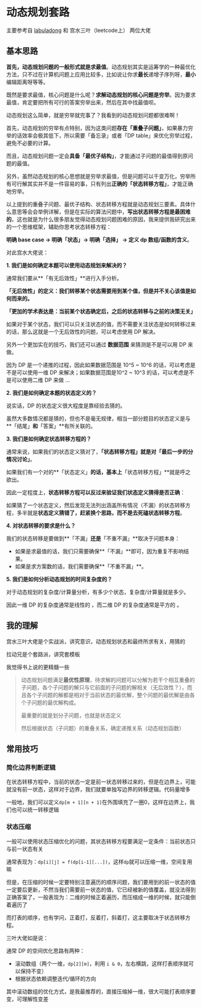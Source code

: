 # 动态规划套路

主要参考自 [labuladong](https://labuladong.gitee.io/algo/3/22/55/) 和 宫水三叶（leetcode上） 两位大佬

## 基本思路

**首先，动态规划问题的一般形式就是求最值**。动态规划其实是运筹学的一种最优化方法，只不过在计算机问题上应用比较多，比如说让你求**最长**递增子序列呀，**最小**编辑距离呀等等。

既然是要求最值，核心问题是什么呢？**求解动态规划的核心问题是穷举**。因为要求最值，肯定要把所有可行的答案穷举出来，然后在其中找最值呗。

动态规划这么简单，就是穷举就完事了？我看到的动态规划问题都很难啊！

首先，动态规划的穷举有点特别，因为这类问题**存在「重叠子问题」**，如果暴力穷举的话效率会极其低下，所以需要「备忘录」或者「DP table」来优化穷举过程，避免不必要的计算。

而且，动态规划问题一定会**具备「最优子结构」**，才能通过子问题的最值得到原问题的最值。

另外，虽然动态规划的核心思想就是穷举求最值，但是问题可以千变万化，穷举所有可行解其实并不是一件容易的事，只有列出**正确的「状态转移方程」**，才能正确地穷举。

以上提到的重叠子问题、最优子结构、状态转移方程就是动态规划三要素。具体什么意思等会会举例详解，但是在实际的算法问题中，**写出状态转移方程是最困难的**，这也就是为什么很多朋友觉得动态规划问题困难的原因，我来提供我研究出来的一个思维框架，辅助你思考状态转移方程：

**明确 base case -> 明确「状态」-> 明确「选择」 -> 定义 dp 数组/函数的含义**。

对此宫水大佬说：

**1. 我们是如何确定本题可以使用动态规划来解决的？**

通常我们要从**「有无后效性」**进行入手分析。

**「无后效性」的定义：我们转移某个状态需要用到某个值，但是并不关心该值是如何而来的。**

**「更加的学术表达是：当前某个状态确定后，之后的状态转移与之前的决策无关」**

如果对于某个状态，我们可以只关注状态的值，而不需要关注状态是如何转移过来的话，那么这就是一个无后效性的问题，可以考虑使用 DP 解决。

另外一个更加实在的技巧，我们还可以通过 **数据范围** 来猜测是不是可以用 DP 来做。

因为 DP 是一个递推的过程，因此如果数据范围是 10^5 ~ 10^6 的话，可以考虑是不是可以使用一维 DP 来解决；如果数据范围是10^2 ~ 10^3 的话，可以考虑是不是可以使用二维 DP 来做 ...

**2. 我们是如何确定本题的状态定义的？**

说实话，DP 的状态定义很大程度是靠经验去猜的。

虽然大多数情况都是猜的，但也不是毫无规律，相当一部分题目的状态定义是与**「结尾」**和**「答案」**有所关联的。

**3. 我们是如何确定状态转移方程的？**

通常来说，如果我们的状态定义猜对了，**「状态转移方程」**就是对**「最后一步的分情况讨论」**。

如果我们有一个对的**「状态定义」**的话，基本上**「状态转移方程」**就是呼之欲出。

因此一定程度上，**状态转移方程可以反过来验证我们状态定义猜得是否正确**：

如果猜了一个状态定义，然后发现无法列出涵盖所有情况（不漏）的状态转移方程，多半就是**状态定义猜错了，赶紧换个思路，而不是去死磕状态转移方程**。

**4. 对状态转移的要求是什么？**

我们的状态转移是要做到**「不漏」**还是**「不重不漏」**取决于问题本身：

- 如果是求最值的话，我们只需要确保**「不漏」**即可，因为重复不影响结果。
- 如果是求方案数的话，我们需要确保**「不重不漏」**。

**5. 我们是如何分析动态规划的时间复杂度的？**

对于动态规划的复杂度/计算量分析，有多少个状态，复杂度/计算量就是多少。

因此一维 DP 的复杂度通常是线性的 ，而二维 DP 的复杂度通常是平方的 。

## 我的理解

宫水三叶大佬是个实战派，讲究意识，动态规划状态和最终所求有关，用猜的

拉动兄是个套路派，讲究套模板

我觉得书上说的更精髓一些

> 动态规划问题满足**最优性原理**，待求解的问题可以分解为若干个相互重叠的子问题，各个子问题的解只与它前面的子问题的解相关（无后效性？），而且各个子问题的解都是相对于当前状态的最优解，整个问题的最优解是由各个子问题的最优解构成。
>
> 最重要的就是划分子问题，也就是状态定义
>
> 然后根据状态（子问题）的重叠关系，确定递推关系（动态规划函数）

## 常用技巧

### 简化边界判断逻辑

在状态转移方程中，当前的状态一定是前一状态转移过来的，但是在边界上，可能就没有前一状态，这样对于边界，我们就要单独写边界的转移逻辑。代码量增多

一般地，我们可以定义`dp[m + 1][n + 1]`在外围填充了一圈0，这样在边界上，我们也可以统一转移逻辑

### 状态压缩

一般可以使用状态压缩优化的问题，其状态转移方程要满足一定条件：当前状态只与前一状态有关

通常表现为：`dp[i][j] = f(dp[i-1][...])`，这样`dp`就可以压缩一维，空间复用嘛

但是，在压缩的时候一定要特别注意遍历的顺序问题，我们要用到的前一状态的值一定要后更新，不然当我们需要前一状态的值，它已经被新的值覆盖，就没法得到正确答案了，一般表现为：二维的时候正着遍历，而压缩成一维的时候，就只能倒着遍历了

而打表的顺序，也有学问，正着打，反着打，斜着打，这主要取决于状态转移方程。

三叶大佬如是说：

通常 DP 的空间优化思路有两种：

- 滚动数组（两个一维，`dp[2][m]`，利用 `i & 0`，左右横跳，这样打表顺序就可以保持不变）
- 根据状态依赖调整迭代/循环的方向

其中滚动数组的优化方式，是我最推荐的，直接压缩掉一维，很大可能打表顺序要变，可理解性变差

